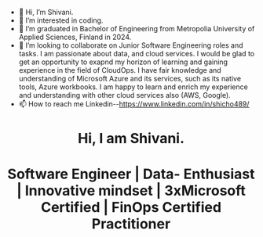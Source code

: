 - 👋 Hi, I’m Shivani.
- 👀 I’m interested in coding.
- 🌱 I’m graduated in Bachelor of Engineering from Metropolia University of Applied Sciences, Finland in 2024.
- 💞️ I’m looking to collaborate on Junior Software Engineering roles and tasks. I am passionate about data, and cloud services. I would be glad to get an opportunity to exapnd my horizon of learning and gaining experience in the field of CloudOps. I have fair knowledge and understanding of Microsoft Azure and its services, such as its native tools, Azure workbooks. I am happy to learn and enrich my experience and understanding with other cloud services also (AWS, Google).
- 📫 How to reach me Linkedin--https://www.linkedin.com/in/shicho489/



    

<!---
ShiCho489/ShiCho489 is a ✨ special ✨ repository because its `README.md` (this file) appears on your GitHub profile.
You can click the Preview link to take a look at your changes.
--->

<h1 align="center">Hi, I am Shivani.</h1>
<h1 align="center">Software Engineer | Data- Enthusiast | Innovative mindset | 3xMicrosoft Certified | FinOps Certified Practitioner </h1>
